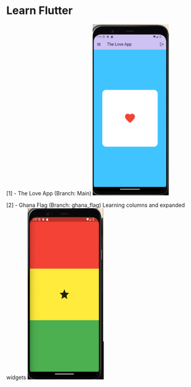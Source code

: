 # Learn Flutter

[1] - The Love App (Branch: Main)
<img src="./repo_images/loveapp.png" width="200" height="450">

[2] - Ghana Flag (Branch: ghana_flag)
Learning columns and expanded widgets
<img src="./repo_images/ghana_flag.png" width="200" height="450">